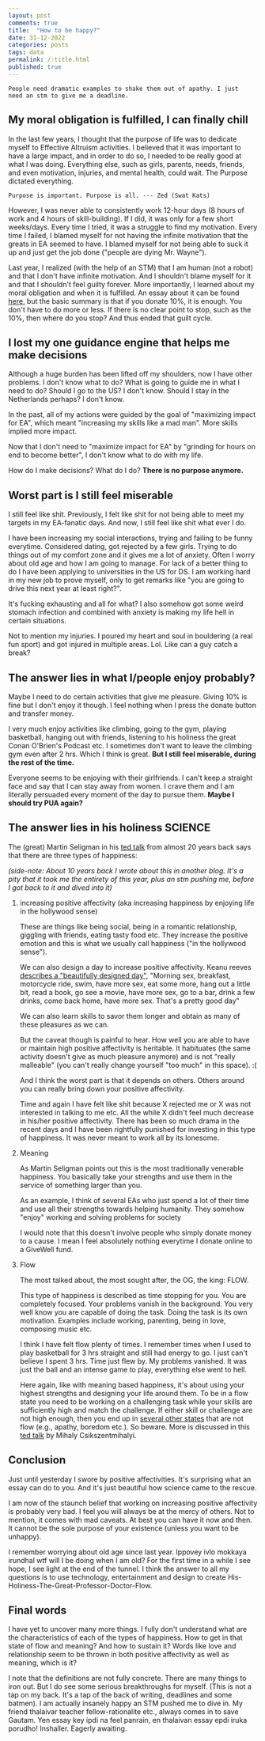 ```yaml
---
layout: post
comments: true
title:  "How to be happy?"
date: 31-12-2022
categories: posts
tags: data
permalink: /:title.html
published: true
---
```



	People need dramatic examples to shake them out of apathy. I just
	need an stm to give me a deadline.

## My moral obligation is fulfilled, I can finally chill

In the last few years, I thought that the purpose of life was to
dedicate myself to Effective Altruism activities. I believed that it
was important to have a large impact, and in order to do so, I needed
to be really good at what I was doing. Everything else, such as girls,
parents, needs, friends, and even motivation, injuries, and mental
health, could wait. The Purpose dictated everything.

	Purpose is important. Purpose is all. --- Zed (Swat Kats)

However, I was never able to consistently work 12-hour days (8 hours
of work and 4 hours of skill-building). If I did, it was only for a
few short weeks/days. Every time I tried, it was a struggle to find my
motivation. Every time I failed, I blamed myself for not having the
infinite motivation that the greats in EA seemed to have. I blamed
myself for not being able to suck it up and just get the job done
("people are dying Mr. Wayne").

Last year, I realized (with the help of an STM) that I am human (not a
robot) and that I don't have infinite motivation. And I shouldn't
blame myself for it and that I shouldn't feel guilty forever. More
importantly, I learned about my moral obligation and when it is
fulfilled. An essay about it can be found [here](/is-10-percent-enough-2.html), but the basic
summary is that if you donate 10%, it is enough. You don't have to do
more or less. If there is no clear point to stop, such as the 10%,
then where do you stop? And thus ended that guilt cycle.

## I lost my one guidance engine that helps me make decisions

Although a huge burden has been lifted off my shoulders, now I have
other problems. I don't know what to do? What is going to guide me in
what I need to do? Should I go to the US? I don't know. Should I stay
in the Netherlands perhaps? I don't know.

In the past, all of my actions were guided by the goal of "maximizing
impact for EA", which meant "increasing my skills like a mad
man". More skills implied more impact.

Now that I don't need to "maximize impact for EA" by "grinding for
hours on end to become better", I don't know what to do with my life.

How do I make decisions? What do I do? **There is no purpose
anymore.**

## Worst part is I still feel miserable

I still feel like shit. Previously, I felt like shit for not being
able to meet my targets in my EA-fanatic days. And now, I still feel
like shit what ever I do.

I have been increasing my social interactions, trying and failing to
be funny everytime. Considered dating, got rejected by a few
girls. Trying to do things out of my comfort zone and it gives me a
lot of anxiety. Often I worry about old age and how I am going to
manage. For lack of a better thing to do I have been applying to
universities in the US for DS. I am working hard in my new job to
prove myself, only to get remarks like "you are going to drive this
next year at least right?".

It's fucking exhausting and all for what? I also somehow got some
weird stomach infection and combined with anxiety is making my life
hell in certain situations.

Not to mention my injuries. I poured my heart and soul in bouldering
(a real fun sport) and got injured in multiple areas. Lol. Like can a
guy catch a break?

## The answer lies in what I/people enjoy probably?

Maybe I need to do certain activities that give me pleasure. Giving
10% is fine but I don't enjoy it though. I feel nothing when I press
the donate button and transfer money.

I very much enjoy activities like climbing, going to the gym, playing
basketball, hanging out with friends, listening to his holiness the
great Conan O'Brien's Podcast etc. I sometimes don't want to leave the
climbing gym even after 2 hrs. Which I think is great. **But I still
feel miserable, during the rest of the time.**

Everyone seems to be enjoying with their girlfriends. I can't keep a
straight face and say that I can stay away from women. I crave them
and I am literally persuaded every moment of the day to pursue
them. **Maybe I should try PUA again?**

## The answer lies in his holiness SCIENCE

The (great) Martin Seligman in his [ted talk](https://www.youtube.com/watch?v=9FBxfd7DL3E) from almost 20 years
back says that there are three types of happiness:

*(side-note: About 10 years back I wrote about this in another
blog. It's a pity that it took me the entirety of this year, plus an
stm pushing me, before I got back to it and dived into it)*

1. increasing positive affectivity (aka increasing happiness by
   enjoying life in the hollywood sense)

	These are things like being social, being in a romantic
    relationship, giggling with friends, eating tasty food etc. They
    increase the positive emotion and this is what we usually call
    happiness ("in the hollywood sense").
	
	We can also design a day to increase positive affectivity. Keanu
    reeves [describes a "beautifully designed day"](https://www.youtube.com/watch?v=m8cUo9jveeE), "Morning sex,
    breakfast, motorcycle ride, swim, have more sex, eat some more,
    hang out a little bit, read a book, go see a movie, have more sex,
    go to a bar, drink a few drinks, come back home, have more
    sex. That's a pretty good day"
	
	We can also learn skills to savor them longer and obtain as many
    of these pleasures as we can.
	
	But the caveat though is painful to hear. How well you are able to
    have or maintain high positive affectivity is heritable. It
    habituates (the same activity doesn't give as much pleasure
    anymore) and is not "really malleable" (you can't really change
    yourself "too much" in this space). :(
	
	And I think the worst part is that it depends on others. Others
    around you can really bring down your positive affectivity.
	
	Time and again I have felt like shit because X rejected me or X
    was not interested in talking to me etc. All the while X didn't
    feel much decrease in his/her positive affectivity. There has been
    so much drama in the recent days and I have been rightfully
    punished for investing in this type of happiness. It was never
    meant to work all by its lonesome.
	
2. Meaning

	As Martin Seligman points out this is the most traditionally
    venerable happiness. You basically take your strengths and use
    them in the service of something larger than you.
	
	As an example, I think of several EAs who just spend a lot of
    their time and use all their strengths towards helping
    humanity. They somehow "enjoy" working and solving problems for
    society
	
	I would note that this doesn't involve people who simply donate
    money to a cause. I mean I feel absolutely nothing everytime I
    donate online to a GiveWell fund.
	
3. Flow

	The most talked about, the most sought after, the OG, the king:
    FLOW.
	
	This type of happiness is described as time stopping for you. You
    are completely focused. Your problems vanish in the
    background. You very well know you are capable of doing the
    task. Doing the task is its own motivation. Examples include
    working, parenting, being in love, composing music etc.
	
	I think I have felt flow plenty of times. I remember times when I
    used to play basketball for 3 hrs straight and still had energy to
    go. I just can't believe I spent 3 hrs. Time just flew by. My
    problems vanished. It was just the ball and an intense game to
    play, everything else went to hell.
	
	Here again, like with meaning based happiness, it's about using
    your highest strengths and designing your life around them. To be
    in a flow state you need to be working on a challenging task while
    your skills are sufficiently high and match the challenge. If
    either skill or challenge are not high enough, then you end up in
    [several other states](https://en.wikipedia.org/wiki/File:Challenge_vs_skill.svg) that are not flow (e.g., apathy, boredom
    etc.). So beware. More is discussed in this [ted talk](https://www.youtube.com/watch?v=I_u-Eh3h7Mo) by
    Mihaly Csikszentmihalyi.
	
	
## Conclusion

Just until yesterday I swore by positive affectivities. It's
surprising what an essay can do to you. And it's just beautiful how
science came to the rescue.

I am now of the staunch belief that working on increasing positive
affectivity is probably very bad. I feel you will always be at the
mercy of others. Not to mention, it comes with mad caveats. At best
you can have it now and then. It cannot be the sole purpose of your
existence (unless you want to be unhappy).

I remember worrying about old age since last year. Ippovey ivlo
mokkaya irundhal wtf will I be doing when I am old? For the first time
in a while I see hope, I see light at the end of the tunnel. I think
the answer to all my questions is to use technology, entertainment and
design to create His-Holiness-The-Great-Professor-Doctor-Flow.

## Final words

I have yet to uncover many more things. I fully don't understand what
are the characteristics of each of the types of happiness. How to get
in that state of flow and meaning? And how to sustain it? Words like
love and relationship seem to be thrown in both positive affectivity
as well as meaning, which is it?

I note that the definitions are not fully concrete. There are many
things to iron out. But I do see some serious breakthroughs for
myself. (This is not a tap on my back. It's a tap of the back of
writing, deadlines and some batmen). I am actually insanely happy an
STM pushed me to dive in. My friend thalaivar teacher
fellow-rationalite etc., always comes in to save Gautam. Yen essay key
ipdi na feel panrain, en thalaivan essay epdi iruka porudho!
Inshaller. Eagerly awaiting.








